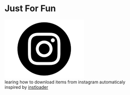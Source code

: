 # Just For Fun  
![instagram_download](https://github.com/ghostwyd/instagram_download/blob/master/icon/instagram.png "instagram_download icon")  
learing how to download items from instagram automaticaly  
inspired by [instloader](http://github.com/instaloader/instaloader)  
